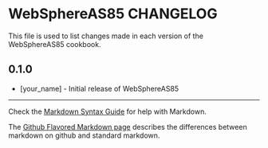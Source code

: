 WebSphereAS85 CHANGELOG
=======================

This file is used to list changes made in each version of the WebSphereAS85 cookbook.

0.1.0
-----
- [your_name] - Initial release of WebSphereAS85

- - -
Check the [Markdown Syntax Guide](http://daringfireball.net/projects/markdown/syntax) for help with Markdown.

The [Github Flavored Markdown page](http://github.github.com/github-flavored-markdown/) describes the differences between markdown on github and standard markdown.
